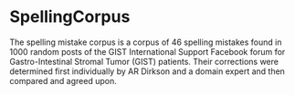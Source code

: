 # SpellingCorpus

The spelling mistake corpus is a corpus of 46 spelling mistakes found in 1000 random posts of the GIST International Support Facebook forum for Gastro-Intestinal Stromal Tumor (GIST) patients. Their corrections were determined first individually by AR Dirkson and a domain expert and then compared and agreed upon. 

